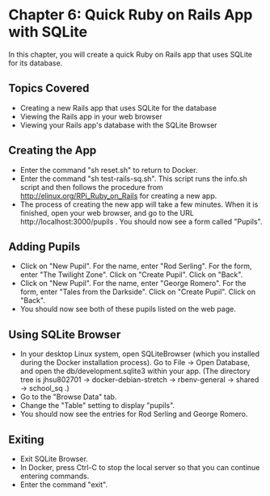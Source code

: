 # Chapter 6: Quick Ruby on Rails App with SQLite

In this chapter, you will create a quick Ruby on Rails app that uses SQLite for its database.

## Topics Covered
* Creating a new Rails app that uses SQLite for the database
* Viewing the Rails app in your web browser
* Viewing your Rails app's database with the SQLite Browser

## Creating the App
* Enter the command "sh reset.sh" to return to Docker.
* Enter the command "sh test-rails-sq.sh".  This script runs the info.sh script and then follows the procedure from http://elinux.org/RPi_Ruby_on_Rails for creating a new app.
* The process of creating the new app will take a few minutes.  When it is finished, open your web browser, and go to the URL http://localhost:3000/pupils .  You should now see a form called "Pupils".

## Adding Pupils
* Click on "New Pupil".  For the name, enter "Rod Serling".  For the form, enter "The Twilight Zone".  Click on "Create Pupil".  Click on "Back".
* Click on "New Pupil".  For the name, enter "George Romero".  For the form, enter "Tales from the Darkside".  Click on "Create Pupil".  Click on "Back".
* You should now see both of these pupils listed on the web page.

## Using SQLite Browser
* In your desktop Linux system, open SQLiteBrowser (which you installed during the Docker installation process).  Go to File -> Open Database, and open the db/development.sqlite3 within your app.  (The directory tree is jhsu802701 -> docker-debian-stretch -> rbenv-general -> shared -> school_sq .)
* Go to the "Browse Data" tab.
* Change the "Table" setting to display "pupils".
* You should now see the entries for Rod Serling and George Romero.

## Exiting
* Exit SQLite Browser.
* In Docker, press Ctrl-C to stop the local server so that you can continue entering commands.
* Enter the command "exit".
